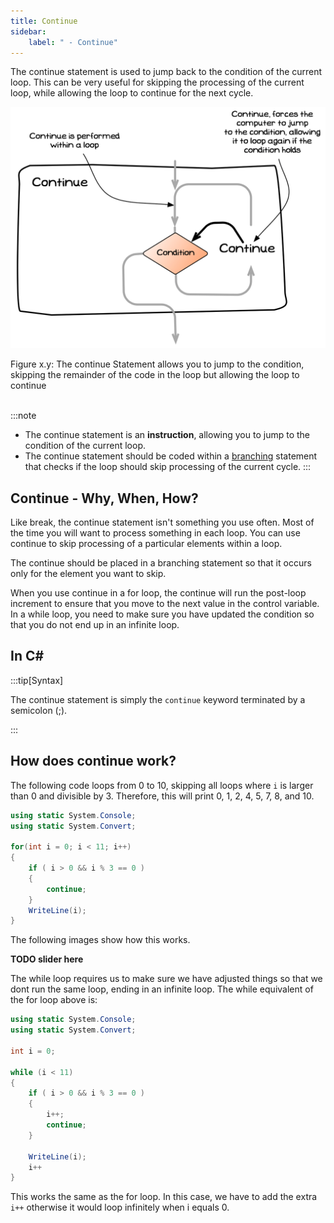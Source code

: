 ```yaml
---
title: Continue
sidebar:
    label: " - Continue"
---
```


The continue statement is used to jump back to the condition of the current loop. This can be very useful for skipping the processing of the current loop, while allowing the loop to continue for the next cycle.

<a id="FigureContinue"></a>

![Figure x.y: The continue Statement allows you to jump to the condition, skipping the remainder of the code in the loop but allowing the loop to continue](./images/statement-continue.png "The continue Statement allows you to jump to the condition, skipping the remainder of the code in the loop but allowing the loop to continue")
<div class="caption"><span class="caption-figure-nbr">Figure x.y: </span>The continue Statement allows you to jump to the condition, skipping the remainder of the code in the loop but allowing the loop to continue</div><br/>

:::note

- The continue statement is an **instruction**, allowing you to jump to the condition of the current loop.
- The continue statement should be coded within a [branching](../03-0-branching) statement that checks if the loop should skip processing of the current cycle.
:::

## Continue - Why, When, How?

Like break, the continue statement isn't something you use often. Most of the time you will want to process something in each loop. You can use continue to skip processing of a particular elements within a loop.

The continue should be placed in a branching statement so that it occurs only for the element you want to skip.

When you use continue in a for loop, the continue will run the post-loop increment to ensure that you move to the next value in the control variable. In a while loop, you need to make sure you have updated the condition so that you do not end up in an infinite loop.
## In C#

:::tip[Syntax]

The continue statement is simply the `continue` keyword terminated by a semicolon (;).

:::

## How does continue work?

The following code loops from 0 to 10, skipping all loops where `i` is larger than 0 and divisible by 3. Therefore, this will print 0, 1, 2, 4, 5, 7, 8, and 10.

```csharp
using static System.Console;
using static System.Convert;

for(int i = 0; i < 11; i++)
{
    if ( i > 0 && i % 3 == 0 )
    {
        continue;
    }
    WriteLine(i);
}
```

The following images show how this works.

**TODO slider here**

The while loop requires us to make sure we have adjusted things so that we dont run the same loop, ending in an infinite loop. The while equivalent of the for loop above is:

```csharp
using static System.Console;
using static System.Convert;

int i = 0;

while (i < 11)
{
    if ( i > 0 && i % 3 == 0 )
    {
        i++;
        continue;
    }

    WriteLine(i);
    i++
}
```

This works the same as the for loop. In this case, we have to add the extra `i++` otherwise it would loop infinitely when i equals 0.
